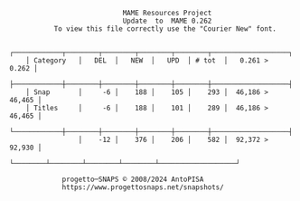                                 MAME Resources Project
                                Update  to  MAME 0.262
               To view this file correctly use the "Courier New" font.

        ┌────────────┬────────┬────────┬────────┬────────┬───────────────────┐
        │ Category   │   DEL  │   NEW  │   UPD  │ # tot  │   0.261 >   0.262 │
        ├────────────┼────────┼────────┼────────┼────────┼───────────────────┤
        │ Snap       │     -6 │    188 │    105 │    293 │  46,186 >  46,465 │
        │ Titles     │     -6 │    188 │    101 │    289 │  46,186 >  46,465 │
        └────────────┼────────┼────────┼────────┼────────┼───────────────────┤
                     │    -12 │    376 │    206 │    582 │  92,372 >  92,930 │
                     └────────┴────────┴────────┴────────┴───────────────────┘

	             progetto─SNAPS © 2008/2024 AntoPISA
	             https://www.progettosnaps.net/snapshots/
